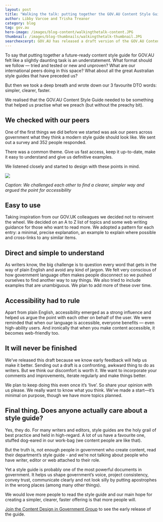 ```yaml
---
layout: post
title: "Walking the talk: putting together the GOV.AU Content Style Guide"
author: Libby Varcoe and Trisha Treanor
category: blog
tag: gov.au
hero-image: /images/blog-content/walkingthetalk-content.JPG
thumbnail: /images/blog-thumbnails/walkingthetalk-thumbnail.JPG
searchexcerpt: GOV.AU has released a draft version of the GOV.AU Content Style Guide for open discussion across government. Content designers Libby Varcoe and Trisha Treanor explain how the guide was put together and why they hope that everyone has a strong opinion.
---
```


To say that putting together a future-ready content style guide for GOV.AU felt like a slightly daunting task is an understatement. What format should we follow — tried and tested or new and unproven? What are our international peers doing in this space? What about all the great Australian style guides that have preceded us?

But then we took a deep breath and wrote down our 3 favourite DTO words: simpler, clearer, faster. 

We realised that the GOV.AU Content Style Guide needed to be something that helped us practise what we preach (but without the preachy bit).

## We checked with our peers 

One of the first things we did before we started was ask our peers across government what they think a modern style guide should look like. We sent out a survey and 352 people responded.

There was a common theme. Give us fast access, keep it up-to-date, make it easy to understand and give us definitive examples.

We listened closely and started to design with these points in mind.

![]({{site.url}}{{page.hero-image}})

*Caption: We challenged each other to find a clearer, simpler way and argued the point for accessibility*

## Easy to use

Taking inspiration from our GOV.UK colleagues we decided not to reinvent the wheel. We decided on an A to Z list of topics and some web writing guidance for those who want to read more. We adopted a pattern for each entry: a minimal, precise explanation, an example to explain where possible and cross-links to any similar items.

## Direct and simple to understand

As writers know, the big challenge is to question every word that gets in the way of plain English and avoid any kind of jargon. We felt very conscious of how government language often makes people disconnect so we pushed ourselves to find another way to say things. We also tried to include examples that are unambiguous. We plan to add more of these over time.

## Accessibility had to rule

Apart from plain English, accessibility emerged as a strong influence and helped us argue the point with each other on behalf of the user. We were reminded that when our language is accessible, everyone benefits — even high-ability users. And ironically that when you make content accessible, it becomes web-friendly too.

## It will never be finished

We’ve released this draft because we know early feedback will help us make it better. Sending out a draft is a confronting, awkward thing to do as writers. But we think our discomfort is worth it. We want to incorporate your comments and improvements, iterate regularly and make things better. 

We plan to keep doing this even once it’s ‘live’. So share your opinion with us please. We really want to know what you think. We’ve made a start—it’s minimal on purpose, though we have more topics planned.

## Final thing. Does anyone actually care about a style guide?

Yes, they do. For many writers and editors, style guides are the holy grail of best practice and held in high-regard. A lot of us have a favourite one, stuffed dog-eared in our work-bag (we content people are like that).

But the truth is, not enough people in government who create content, read their department’s style guide - and we’re not talking about people who have writer, editor or web attached to their role.

Yet a style guide is probably one of the most powerful documents in government. It helps us shape government’s voice, project consistency, convey trust, communicate clearly and not look silly by putting apostrophes in the wrong places (among many other things). 

We would love more people to read the style guide and our main hope for creating a simpler, clearer, faster offering is that more people will.

[Join the Content Design in Government Group](https://groups.google.com/a/digital.gov.au/forum/?hl=en#!forum/content-design-in-government) to see the early release of the guide.
